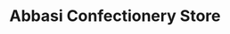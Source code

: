---
title: "Abbasi Confectionery Store"
url: /karachi/abbasi-confectionery-store/
shop: Einkaufszentrum
---